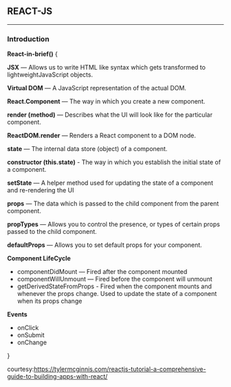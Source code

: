 ## REACT-JS 

----
### Introduction

**React-in-brief()**
{

**JSX** — Allows us to write HTML like syntax which gets
transformed to lightweightJavaScript objects.

**Virtual DOM** — A JavaScript representation of the actual
DOM.

**React.Component** — The way in which you create a new component.

**render (method)** — Describes what the UI will look like for
the particular component.

**ReactDOM.render** — Renders a React component to a DOM node.

**state** — The internal data store (object) of a component.

**constructor (this.state)** - The way in which you establish
the initial state of a component.

**setState** — A helper method used for updating the state of a
component and re-rendering the UI

**props** — The data which is passed to the child component
from the parent component.

**propTypes** — Allows you to control the presence, or types of
certain props passed to the child component.

**defaultProps** — Allows you to set default props for your component.

**Component LifeCycle**
  - componentDidMount — Fired after the component mounted
  - componentWillUnmount — Fired before the component will unmount
  - getDerivedStateFromProps - Fired when the component mounts and whenever the props change. Used to update the state of a component when its props change

**Events**
  - onClick
  - onSubmit
  - onChange

 }

courtesy:https://tylermcginnis.com/reactjs-tutorial-a-comprehensive-guide-to-building-apps-with-react/
